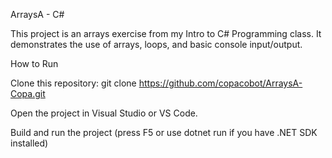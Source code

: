 ArraysA - C#

This project is an arrays exercise from my Intro to C# Programming class.
It demonstrates the use of arrays, loops, and basic console input/output.

How to Run

Clone this repository:
git clone https://github.com/copacobot/ArraysA-Copa.git

Open the project in Visual Studio or VS Code.

Build and run the project (press F5 or use dotnet run if you have .NET SDK installed)
